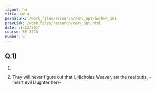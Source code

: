 ```yaml
---
layout: hw
title: HW 4
permalink: /work_files/research/conv_opt/hw/hw4_161
prevLink: /work_files/research/conv_opt.html
date: 11/22/2017
course: EE-227A
number: 6
---
```




## Q.1)

1. 

2. They will never figure out that I, Nicholas Weaver, am the real outis. -insert evil laughter here-